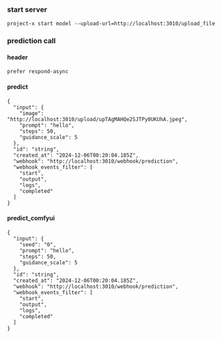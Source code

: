 ### start server
`project-x start model --upload-url=http://localhost:3010/upload_file`

### prediction call
#### header
`prefer respond-async`
#### predict
```
{
  "input": {
    "image": "http://localhost:3010/upload/upTAgMAHQe2SJTPy0UKUhA.jpeg",
    "prompt": "hello",
    "steps": 50,
    "guidance_scale": 5
  },
  "id": "string",
  "created_at": "2024-12-06T00:20:04.185Z",
  "webhook": "http://localhost:3010/webhook/prediction",
  "webhook_events_filter": [
    "start",
    "output",
    "logs",
    "completed"
  ]
}
```
#### predict_comfyui
```
{
  "input": {
    "seed": "0",
    "prompt": "hello",
    "steps": 50,
    "guidance_scale": 5
  },
  "id": "string",
  "created_at": "2024-12-06T00:20:04.185Z",
  "webhook": "http://localhost:3010/webhook/prediction",
  "webhook_events_filter": [
    "start",
    "output",
    "logs",
    "completed"
  ]
}
```